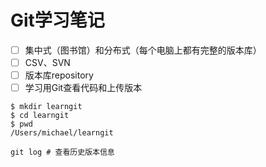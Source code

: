 # Git学习笔记

- [ ] 集中式（图书馆）和分布式（每个电脑上都有完整的版本库）
- [ ] CSV、SVN
- [ ] 版本库repository
- [ ] 学习用Git查看代码和上传版本

```Git
$ mkdir learngit
$ cd learngit
$ pwd
/Users/michael/learngit
```

```git
git log # 查看历史版本信息
```





